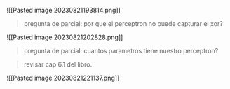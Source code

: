![[Pasted image 20230821193814.png]]

> pregunta de parcial: por que el perceptron no puede capturar el xor?


![[Pasted image 20230821202828.png]]

> pregunta de parcial: cuantos parametros tiene nuestro perceptron?

> revisar cap 6.1 del libro.

![[Pasted image 20230821221137.png]]


